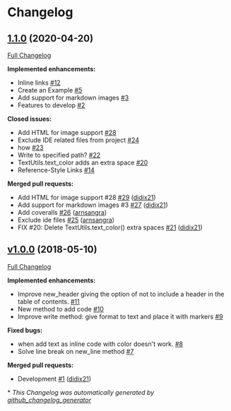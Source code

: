 # Changelog

## [1.1.0](https://github.com/didix21/mdutils/tree/1.1.0) (2020-04-20)

[Full Changelog](https://github.com/didix21/mdutils/compare/v1.0.0...1.1.0)

**Implemented enhancements:**

- Inline links [\#12](https://github.com/didix21/mdutils/issues/12)
- Create an Example [\#5](https://github.com/didix21/mdutils/issues/5)
- Add support for markdown images [\#3](https://github.com/didix21/mdutils/issues/3)
- Features to develop [\#2](https://github.com/didix21/mdutils/issues/2)

**Closed issues:**

- Add HTML for image support [\#28](https://github.com/didix21/mdutils/issues/28)
- Exclude IDE related files from project [\#24](https://github.com/didix21/mdutils/issues/24)
- how [\#23](https://github.com/didix21/mdutils/issues/23)
- Write to specified path? [\#22](https://github.com/didix21/mdutils/issues/22)
- TextUtils.text\_color adds an extra space [\#20](https://github.com/didix21/mdutils/issues/20)
- Reference-Style Links [\#14](https://github.com/didix21/mdutils/issues/14)

**Merged pull requests:**

- Add HTML for image support \#28 [\#29](https://github.com/didix21/mdutils/pull/29) ([didix21](https://github.com/didix21))
- Add support for markdown images \#3 [\#27](https://github.com/didix21/mdutils/pull/27) ([didix21](https://github.com/didix21))
- Add coveralls [\#26](https://github.com/didix21/mdutils/pull/26) ([arnsangra](https://github.com/arnsangra))
- Exclude ide files [\#25](https://github.com/didix21/mdutils/pull/25) ([arnsangra](https://github.com/arnsangra))
- FIX \#20: Delete TextUtils.text\_color\(\) extra spaces [\#21](https://github.com/didix21/mdutils/pull/21) ([didix21](https://github.com/didix21))

## [v1.0.0](https://github.com/didix21/mdutils/tree/v1.0.0) (2018-05-10)

[Full Changelog](https://github.com/didix21/mdutils/compare/b1ce055fdb9c07ca0f4c8e748be0321dcc996937...v1.0.0)

**Implemented enhancements:**

- Improve new\_header giving the option of not to include a header in the table of contents. [\#11](https://github.com/didix21/mdutils/issues/11)
- New method to add code [\#10](https://github.com/didix21/mdutils/issues/10)
- Improve write method: give format to text and place it with markers [\#9](https://github.com/didix21/mdutils/issues/9)

**Fixed bugs:**

- when add text as inline code with color doesn't work. [\#8](https://github.com/didix21/mdutils/issues/8)
- Solve line break on new\_line method [\#7](https://github.com/didix21/mdutils/issues/7)

**Merged pull requests:**

- Development [\#1](https://github.com/didix21/mdutils/pull/1) ([didix21](https://github.com/didix21))



\* *This Changelog was automatically generated by [github_changelog_generator](https://github.com/github-changelog-generator/github-changelog-generator)*
